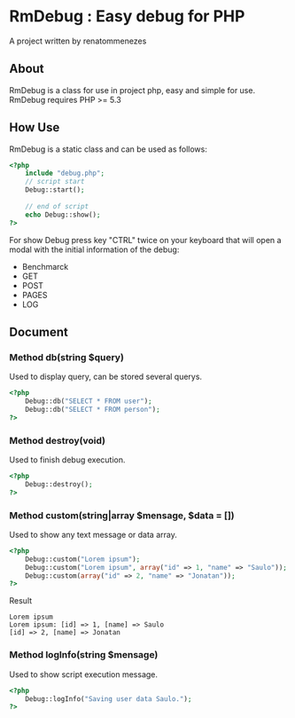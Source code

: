 
# RmDebug : Easy debug for PHP
A project written by renatommenezes

## About
RmDebug is a class for use in project php, easy and simple for use.
RmDebug requires PHP >= 5.3
## How Use
RmDebug is a static class and can be used as follows:

```php
<?php
	include "debug.php";
	// script start
	Debug::start();
	
	// end of script
	echo Debug::show();
?>
```
For show Debug press key "CTRL" twice on your keyboard  that will open a modal with the initial information of the debug:

- Benchmarck
- GET
- POST
- PAGES
- LOG

## Document

### Method db(string $query)
Used to display query, can be stored several querys.
```php
<?php
	Debug::db("SELECT * FROM user");
	Debug::db("SELECT * FROM person");
?>
```
### Method destroy(void)

Used to finish debug execution.
```php
<?php
	Debug::destroy();
?>
```

### Method custom(string|array $mensage, $data = [])

Used to show any text message or data array.
```php
<?php
	Debug::custom("Lorem ipsum");
	Debug::custom("Lorem ipsum", array("id" => 1, "name" => "Saulo"));
	Debug::custom(array("id" => 2, "name" => "Jonatan"));
?>
```
Result

```text
Lorem ipsum
Lorem ipsum: [id] => 1, [name] => Saulo
[id] => 2, [name] => Jonatan
```

### Method logInfo(string $mensage)

Used to show script execution message.
```php
<?php
	Debug::logInfo("Saving user data Saulo.");
?>
```